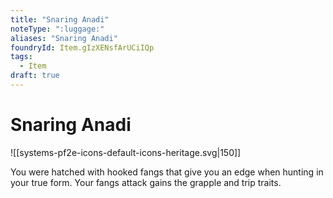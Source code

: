 ```yaml
---
title: "Snaring Anadi"
noteType: ":luggage:"
aliases: "Snaring Anadi"
foundryId: Item.gIzXENsfArUCiIQp
tags:
  - Item
draft: true
---
```


# Snaring Anadi
![[systems-pf2e-icons-default-icons-heritage.svg|150]]

You were hatched with hooked fangs that give you an edge when hunting in your true form. Your fangs attack gains the grapple and trip traits.
